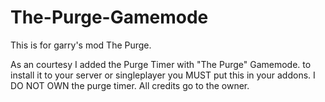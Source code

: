 # The-Purge-Gamemode
This is for garry's mod The Purge.

As an courtesy I added the Purge Timer with "The Purge" Gamemode.
to install it to your server or singleplayer you MUST put this in your addons.
I DO NOT OWN the purge timer. All credits go to the owner.
